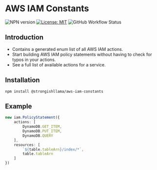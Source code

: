 # AWS IAM Constants

![NPN version](https://img.shields.io/npm/v/@strongishllama/aws-iam-constants)
[![License: MIT](https://img.shields.io/badge/License-MIT-yellow.svg)](https://raw.githubusercontent.com/strongishllama/aws-iam-constants/main/LICENSE)
![GitHub Workflow Status](https://img.shields.io/github/workflow/status/strongishllama/aws-iam-constants/Release)

## Introduction
* Contains a generated enum list of all AWS IAM actions.
* Start building AWS IAM policy statements without having to check for typos in your actions.
* See a full list of available actions for a service.

## Installation
```
npm install @strongishllama/aws-iam-constants
```

## Example
```ts
new iam.PolicyStatement({
    actions: [
        DynamoDB.GET_ITEM,
        DynamoDB.PUT_ITEM,
        DynamoDB.QUERY
    ],
    resources: [
        `${table.tableArn}/index/*`,
        table.tableArn
    ]
})
```
